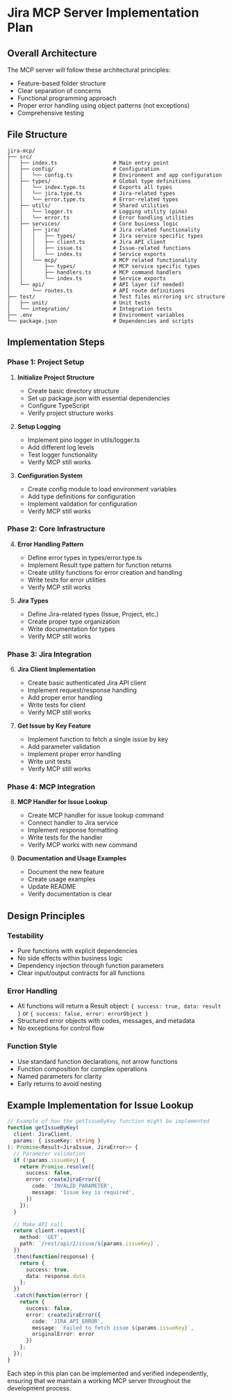 # Jira MCP Server Implementation Plan

## Overall Architecture

The MCP server will follow these architectural principles:
- Feature-based folder structure
- Clear separation of concerns
- Functional programming approach
- Proper error handling using object patterns (not exceptions)
- Comprehensive testing

## File Structure

```
jira-mcp/
├── src/
│   ├── index.ts                  # Main entry point
│   ├── config/                   # Configuration 
│   │   └── config.ts             # Environment and app configuration
│   ├── types/                    # Global type definitions
│   │   └── index.type.ts         # Exports all types
│   │   └── jira.type.ts          # Jira-related types
│   │   └── error.type.ts         # Error-related types
│   ├── utils/                    # Shared utilities
│   │   └── logger.ts             # Logging utility (pino)
│   │   └── error.ts              # Error handling utilities
│   ├── services/                 # Core business logic
│   │   ├── jira/                 # Jira related functionality
│   │   │   ├── types/            # Jira service specific types
│   │   │   ├── client.ts         # Jira API client
│   │   │   ├── issue.ts          # Issue-related functions
│   │   │   └── index.ts          # Service exports
│   │   └── mcp/                  # MCP related functionality
│   │       ├── types/            # MCP service specific types
│   │       ├── handlers.ts       # MCP command handlers
│   │       └── index.ts          # Service exports
│   └── api/                      # API layer (if needed)
│       └── routes.ts             # API route definitions
├── test/                         # Test files mirroring src structure
│   ├── unit/                     # Unit tests
│   └── integration/              # Integration tests
├── .env                          # Environment variables
└── package.json                  # Dependencies and scripts
```

## Implementation Steps

### Phase 1: Project Setup

1. **Initialize Project Structure**
   - Create basic directory structure
   - Set up package.json with essential dependencies
   - Configure TypeScript
   - Verify project structure works

2. **Setup Logging**
   - Implement pino logger in utils/logger.ts
   - Add different log levels
   - Test logger functionality
   - Verify MCP still works

3. **Configuration System**
   - Create config module to load environment variables
   - Add type definitions for configuration
   - Implement validation for configuration
   - Verify MCP still works

### Phase 2: Core Infrastructure

4. **Error Handling Pattern**
   - Define error types in types/error.type.ts
   - Implement Result type pattern for function returns
   - Create utility functions for error creation and handling
   - Write tests for error utilities
   - Verify MCP still works

5. **Jira Types**
   - Define Jira-related types (Issue, Project, etc.)
   - Create proper type organization
   - Write documentation for types
   - Verify MCP still works

### Phase 3: Jira Integration

6. **Jira Client Implementation**
   - Create basic authenticated Jira API client
   - Implement request/response handling
   - Add proper error handling
   - Write tests for client
   - Verify MCP still works

7. **Get Issue by Key Feature**
   - Implement function to fetch a single issue by key
   - Add parameter validation
   - Implement proper error handling
   - Write unit tests
   - Verify MCP still works

### Phase 4: MCP Integration

8. **MCP Handler for Issue Lookup**
   - Create MCP handler for issue lookup command
   - Connect handler to Jira service
   - Implement response formatting
   - Write tests for the handler
   - Verify MCP works with new command

9. **Documentation and Usage Examples**
   - Document the new feature
   - Create usage examples
   - Update README
   - Verify documentation is clear

## Design Principles

### Testability
- Pure functions with explicit dependencies
- No side effects within business logic
- Dependency injection through function parameters
- Clear input/output contracts for all functions

### Error Handling
- All functions will return a Result object: `{ success: true, data: result }` or `{ success: false, error: errorObject }`
- Structured error objects with codes, messages, and metadata
- No exceptions for control flow

### Function Style
- Use standard function declarations, not arrow functions
- Function composition for complex operations
- Named parameters for clarity
- Early returns to avoid nesting

## Example Implementation for Issue Lookup

```typescript
// Example of how the getIssueByKey function might be implemented
function getIssueByKey(
  client: JiraClient, 
  params: { issueKey: string }
): Promise<Result<JiraIssue, JiraError>> {
  // Parameter validation
  if (!params.issueKey) {
    return Promise.resolve({
      success: false,
      error: createJiraError({
        code: 'INVALID_PARAMETER',
        message: 'Issue key is required',
      })
    });
  }

  // Make API call
  return client.request({
    method: 'GET',
    path: `/rest/api/2/issue/${params.issueKey}`,
  })
  .then(function(response) {
    return {
      success: true,
      data: response.data
    };
  })
  .catch(function(error) {
    return {
      success: false,
      error: createJiraError({
        code: 'JIRA_API_ERROR',
        message: `Failed to fetch issue ${params.issueKey}`,
        originalError: error
      })
    };
  });
}
```

Each step in this plan can be implemented and verified independently, ensuring that we maintain a working MCP server throughout the development process.
